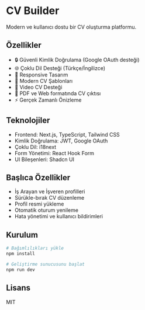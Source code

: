 # CV Builder

Modern ve kullanıcı dostu bir CV oluşturma platformu.

## Özellikler

- 🔒 Güvenli Kimlik Doğrulama (Google OAuth desteği)
- 🌐 Çoklu Dil Desteği (Türkçe/İngilizce)
- 📱 Responsive Tasarım
- 📄 Modern CV Şablonları
- 🎥 Video CV Desteği
- 💾 PDF ve Web formatında CV çıktısı
- ⚡ Gerçek Zamanlı Önizleme

## Teknolojiler

- Frontend: Next.js, TypeScript, Tailwind CSS
- Kimlik Doğrulama: JWT, Google OAuth
- Çoklu Dil: i18next
- Form Yönetimi: React Hook Form
- UI Bileşenleri: Shadcn UI

## Başlıca Özellikler

- İş Arayan ve İşveren profilleri
- Sürükle-bırak CV düzenleme
- Profil resmi yükleme
- Otomatik oturum yenileme
- Hata yönetimi ve kullanıcı bildirimleri

## Kurulum

```bash
# Bağımlılıkları yükle
npm install

# Geliştirme sunucusunu başlat
npm run dev
```

## Lisans

MIT
